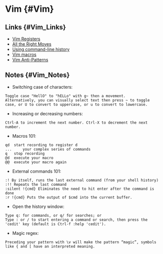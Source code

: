 

# Vim {#Vim}

## Links {#Vim_Links} 

* [Vim Registers](https://www.brianstorti.com/vim-registers/)
* [All the Right Moves](http://vim.wikia.com/wiki/All_the_right_moves)
* [Using command-line history](http://vim.wikia.com/wiki/Using_command-line_history)
* [Vim macros](http://vim.wikia.com/wiki/Macros)
* [Vim Anti-Patterns](https://sanctum.geek.nz/arabesque/vim-anti-patterns/)

## Notes {#Vim_Notes}

* Switching case of characters:

```
Toggle case "HellO" to "hELLo" with g~ then a movement.
Alternatively, you can visually select text then press ~ to toggle case, or U to convert to uppercase, or u to convert to lowercase. 
```

* Increasing or decreasing numbers:

```
Ctrl-A to increment the next number. Ctrl-X to decrement the next number.
```

* Macros 101:

```
qd 	start recording to register d
... 	your complex series of commands
q 	stop recording
@d 	execute your macro
@@ 	execute your macro again 
```

* External commands 101:

```
:! By itself, runs the last external command (from your shell history)
:!! Repeats the last command
:silent !{cmd} Eliminates the need to hit enter after the command is done
:r !{cmd} Puts the output of $cmd into the current buffer.
```

* Open the history window:

```
Type q: for commands, or q/ for searches; or
Type : or / to start entering a command or search, then press the 'cedit' key (default is Ctrl-f :help 'cedit'). 
```

* Magic regex:

```
Preceding your pattern with \v will make the pattern “magic”, symbols like { and [ have an interpreted meaning.
```
